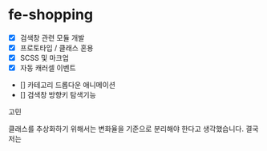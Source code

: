 # fe-shopping

- [x] 검색창 관련 모듈 개발
- [x] 프로토타입 / 클래스 혼용
- [X] SCSS 및 마크업
- [X] 자동 캐러셀 이벤트
- [] 카테고리 드롭다운 애니메이션
-  [] 검색창 방향키 탐색기능

고민

클래스를 추상화하기 위해서는 변화율을 기준으로 분리해야 한다고 생각했습니다.
결국 저는
